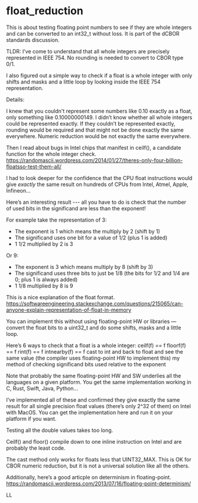 # float_reduction

This is about testing floating point numbers to see if they are whole integers and can be converted to an int32_t without loss.
It is part of the dCBOR standards discussion.

TLDR: I’ve come to understand that all whole integers are precisely represented in IEEE 754. No rounding is needed to convert to CBOR type 0/1.

I also figured out a simple way to check if a float is a whole integer with only shifts and masks and a little loop by looking inside the IEEE 754 representation.


Details:

I knew that you couldn't represent some numbers like 0.10 exactly as a float, only something like 0.10000000149. I didn’t know whether all whole integers could be represented exactly. If they couldn’t be represented exactly, rounding would be required and that might not be done exactly the same everywhere. Numeric reduction would be not exactly the same everywhere.

Then I read about bugs in Intel chips that manifest in ceilf(), a candidate function for the whole integer check.
https://randomascii.wordpress.com/2014/01/27/theres-only-four-billion-floatsso-test-them-all/

I had to look deeper for the confidence that the CPU float instructions would give *exactly* the same result on hundreds of CPUs from Intel, Atmel, Apple, Infineon…


Here’s an interesting result --- all you have to do is check that the number of used bits in the significand are less than the exponent!

For example take the representation of 3:
- The exponent is 1 which means the multiply by 2 (shift by 1)
- The significand uses one bit for a value of 1/2  (plus 1 is added)
- 1 1/2 multiplied by 2 is 3 

Or 9:
- The exponent is 3 which means multiply by 8 (shift by 3)
- The significand uses three bits  to just be 1/8 (the bits for 1/2 and 1/4 are 0; plus 1 is always added)
- 1 1/8 multiplied by 8 is 9

This is a nice explanation of the float format.
https://softwareengineering.stackexchange.com/questions/215065/can-anyone-explain-representation-of-float-in-memory

You can implement this without using floating-point HW or libraries — convert the float bits to a uint32_t and do some shifts, masks and a little loop.


Here’s 6 ways to check that a float is a whole integer:
   ceilf(f) == f
   floorf(f) == f
   rint(f) == f
   intnearby(f) == f
   cast to int and back to float and see the same value (the compiler uses floating-point HW to implement this)
   my method of checking significand bits used relative to the exponent

Note that probably the same floating-point HW and SW underlies all the languages on a given platform. You get the same implementation working in C, Rust, Swift, Java, Python...

I’ve implemented all of these and confirmed they give exactly the same result for all single precision float values (there’s only 2^32 of them) on Intel with MacOS. You can get the implementation here and run it on your platform if you want.

Testing all the double values takes too long.

Ceilf() and floor() compile down to one inline instruction on Intel and are probably the least code.

The cast method only works for floats less that UINT32_MAX. This is OK for CBOR numeric reduction, but it is not a universal solution like all the others.

Additionally, here’s a good articple on determinism in floating-point.
https://randomascii.wordpress.com/2013/07/16/floating-point-determinism/

LL


